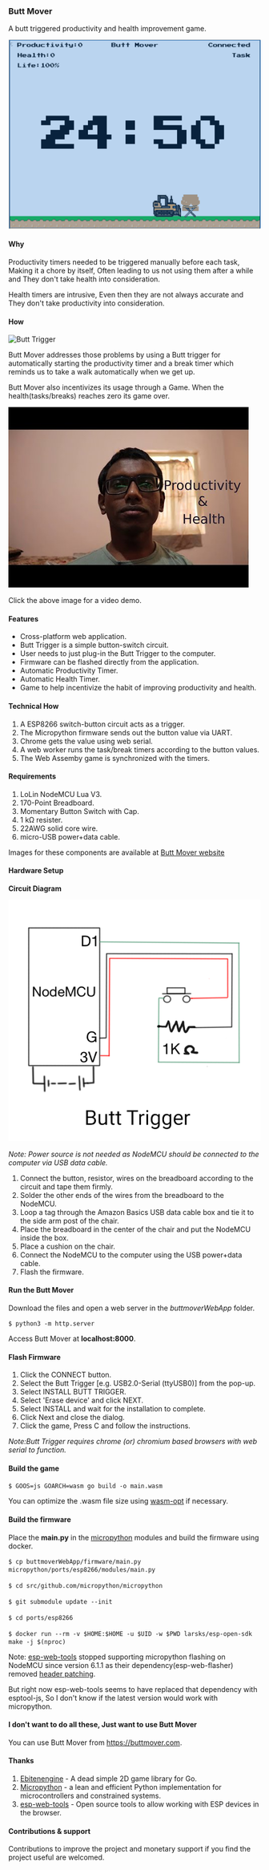 ### Butt Mover
A butt triggered productivity and health improvement game.

![Butt Mover Screen capture](./images/buttmover_optimized.gif)

#### Why
Productivity timers needed to be triggered manually before each task, Making it a chore by itself, Often leading to us not using them after a while and They don't take health into consideration.

Health timers are intrusive, Even then they are not always accurate and They don't take productivity into consideration.

#### How
![Butt Trigger](images/butt_trigger_setup.jpg)

Butt Mover addresses those problems by using a Butt trigger for automatically starting the productivity timer and a break timer which reminds us to take a walk automatically when we get up.

Butt Mover also incentivizes its usage through a Game. When the health(tasks/breaks) reaches zero its game over.

[![Butt Mover Demo](images/buttmover_yt_thumbnail.jpg)](https://www.youtube.com/watch?v=N11jKdnn1Y4)

Click the above image for a video demo.

#### Features
* Cross-platform web application.
* Butt Trigger is a simple button-switch circuit.
* User needs to just plug-in the Butt Trigger to the computer.
* Firmware can be flashed directly from the application.
* Automatic Productivity Timer.
* Automatic Health Timer.
* Game to help incentivize the habit of improving productivity and health.

#### Technical How
1. A ESP8266 switch-button circuit acts as a trigger.
2. The Micropython firmware sends out the button value via UART.
3. Chrome gets the value using web serial.
4. A web worker runs the task/break timers according to the button values.
5. The Web Assemby game is synchronized with the timers.

#### Requirements
1. LoLin NodeMCU Lua V3.
2. 170-Point Breadboard.
3. Momentary Button Switch with Cap.
4. 1 kΩ resister.
5. 22AWG solid core wire.
6. micro-USB power+data cable.

Images for these components are available at [Butt Mover website](https://buttmover.com/#butttrigger)

#### Hardware Setup
**Circuit Diagram**

![Circuit Diagram](images/Circuit.png)

*Note: Power source is not needed as NodeMCU should be connected to the computer via USB data cable.*

1. Connect the button, resistor, wires on the breadboard according to the circuit and tape them firmly.
2. Solder the other ends of the wires from the breadboard to the NodeMCU.
3. Loop a tag through the Amazon Basics USB data cable box and tie it to the side arm post of the chair.
4. Place the breadboard in the center of the chair and put the NodeMCU inside the box.
5. Place a cushion on the chair.
6. Connect the NodeMCU to the computer using the USB power+data cable.  
7. Flash the firmware.

#### Run the Butt Mover
Download the files and open a web server in the *buttmoverWebApp* folder.

```
$ python3 -m http.server
```

Access Butt Mover at **localhost:8000**.

#### Flash Firmware
1. Click the CONNECT button.
2. Select the Butt Trigger [e.g. USB2.0-Serial (ttyUSB0)] from the pop-up.
3. Select INSTALL BUTT TRIGGER.
4. Select 'Erase device' and click NEXT.
5. Select INSTALL and wait for the installation to complete.
6. Click Next and close the dialog.
7. Click the game, Press C and follow the instructions.

*Note:Butt Trigger requires chrome (or) chromium based browsers with web serial to function.*

#### Build the game
```
$ GOOS=js GOARCH=wasm go build -o main.wasm
```

You can optimize the .wasm file size using [wasm-opt](https://rustwasm.github.io/book/reference/code-size.html#use-the-wasm-opt-tool) if necessary.

#### Build the firmware
Place the **main.py** in the [micropython](https://github.com/micropython/micropython) modules and build the firmware using docker.

```
$ cp buttmoverWebApp/firmware/main.py micropython/ports/esp8266/modules/main.py

$ cd src/github.com/micropython/micropython

$ git submodule update --init

$ cd ports/esp8266

$ docker run --rm -v $HOME:$HOME -u $UID -w $PWD larsks/esp-open-sdk make -j $(nproc)
```
Note:
[esp-web-tools](https://github.com/esphome/esp-web-tools) stopped supporting micropython flashing on NodeMCU since version 6.1.1 as their dependency(esp-web-flasher) removed [header patching](https://github.com/NabuCasa/esp-web-flasher/issues/103).

But right now esp-web-tools seems to have replaced that dependency with esptool-js, So I don't know if the latest version would work with micropython.

#### I don't want to do all these, Just want to use Butt Mover
You can use Butt Mover from https://buttmover.com.

#### Thanks
1. [Ebitenengine](https://github.com/hajimehoshi/ebiten) - A dead simple 2D game library for Go.
2. [Micropython](https://github.com/micropython/micropython) - a lean and efficient Python implementation for microcontrollers and constrained systems.
3. [esp-web-tools](https://github.com/esphome/esp-web-tools) - Open source tools to allow working with ESP devices in the browser.

#### Contributions & support
Contributions to improve the project and monetary support if you find the project useful are welcomed.
